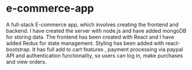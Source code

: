 # e-commerce-app
A full-stack E-commerce app, which involves creating the frontend and backend. I have created the server with node.js and have added mongoDB for storing data. 
The frontend has been created with React and I have added Redux for state management. Styling has been added with react-bootstrap. It has full add to cart features ,
payment processing via paypal API and authentication functionality, so users can log in, make purchases and view orders.


